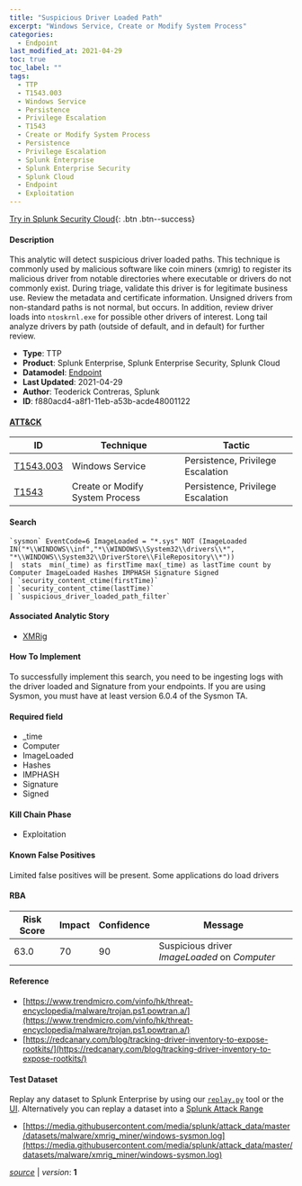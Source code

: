 ```yaml
---
title: "Suspicious Driver Loaded Path"
excerpt: "Windows Service, Create or Modify System Process"
categories:
  - Endpoint
last_modified_at: 2021-04-29
toc: true
toc_label: ""
tags:
  - TTP
  - T1543.003
  - Windows Service
  - Persistence
  - Privilege Escalation
  - T1543
  - Create or Modify System Process
  - Persistence
  - Privilege Escalation
  - Splunk Enterprise
  - Splunk Enterprise Security
  - Splunk Cloud
  - Endpoint
  - Exploitation
---
```




[Try in Splunk Security Cloud](https://www.splunk.com/en_us/cyber-security.html){: .btn .btn--success}

#### Description

This analytic will detect suspicious driver loaded paths. This technique is commonly used by malicious software like coin miners (xmrig) to register its malicious driver from notable directories where executable or drivers do not commonly exist. During triage, validate this driver is for legitimate business use. Review the metadata and certificate information. Unsigned drivers from non-standard paths is not normal, but occurs. In addition, review driver loads into `ntoskrnl.exe` for possible other drivers of interest. Long tail analyze drivers by path (outside of default, and in default) for further review.

- **Type**: TTP
- **Product**: Splunk Enterprise, Splunk Enterprise Security, Splunk Cloud
- **Datamodel**: [Endpoint](https://docs.splunk.com/Documentation/CIM/latest/User/Endpoint)
- **Last Updated**: 2021-04-29
- **Author**: Teoderick Contreras, Splunk
- **ID**: f880acd4-a8f1-11eb-a53b-acde48001122


#### [ATT&CK](https://attack.mitre.org/)

| ID          | Technique   | Tactic      |
| ----------- | ----------- | ----------- |
| [T1543.003](https://attack.mitre.org/techniques/T1543/003/) | Windows Service | Persistence, Privilege Escalation |
| [T1543](https://attack.mitre.org/techniques/T1543/) | Create or Modify System Process | Persistence, Privilege Escalation |

#### Search

```
`sysmon` EventCode=6 ImageLoaded = "*.sys" NOT (ImageLoaded IN("*\\WINDOWS\\inf","*\\WINDOWS\\System32\\drivers\\*", "*\\WINDOWS\\System32\\DriverStore\\FileRepository\\*")) 
|  stats  min(_time) as firstTime max(_time) as lastTime count by Computer ImageLoaded Hashes IMPHASH Signature Signed 
| `security_content_ctime(firstTime)` 
| `security_content_ctime(lastTime)` 
| `suspicious_driver_loaded_path_filter`
```

#### Associated Analytic Story
* [XMRig](/stories/xmrig)


#### How To Implement
To successfully implement this search, you need to be ingesting logs with the driver loaded and Signature from your endpoints. If you are using Sysmon, you must have at least version 6.0.4 of the Sysmon TA.

#### Required field
* _time
* Computer
* ImageLoaded
* Hashes
* IMPHASH
* Signature
* Signed


#### Kill Chain Phase
* Exploitation


#### Known False Positives
Limited false positives will be present. Some applications do load drivers


#### RBA

| Risk Score  | Impact      | Confidence   | Message      |
| ----------- | ----------- |--------------|--------------|
| 63.0 | 70 | 90 | Suspicious driver $ImageLoaded$ on $Computer$ |




#### Reference

* [https://www.trendmicro.com/vinfo/hk/threat-encyclopedia/malware/trojan.ps1.powtran.a/](https://www.trendmicro.com/vinfo/hk/threat-encyclopedia/malware/trojan.ps1.powtran.a/)
* [https://redcanary.com/blog/tracking-driver-inventory-to-expose-rootkits/](https://redcanary.com/blog/tracking-driver-inventory-to-expose-rootkits/)



#### Test Dataset
Replay any dataset to Splunk Enterprise by using our [`replay.py`](https://github.com/splunk/attack_data#using-replaypy) tool or the [UI](https://github.com/splunk/attack_data#using-ui).
Alternatively you can replay a dataset into a [Splunk Attack Range](https://github.com/splunk/attack_range#replay-dumps-into-attack-range-splunk-server)

* [https://media.githubusercontent.com/media/splunk/attack_data/master/datasets/malware/xmrig_miner/windows-sysmon.log](https://media.githubusercontent.com/media/splunk/attack_data/master/datasets/malware/xmrig_miner/windows-sysmon.log)



[*source*](https://github.com/splunk/security_content/tree/develop/detections/endpoint/suspicious_driver_loaded_path.yml) \| *version*: **1**